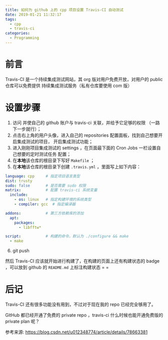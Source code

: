 ```yaml
---
title: 如何为 github 上的 cpp 项目设置 Travis-CI 自动测试
date: 2019-01-21 11:32:17
tags:
  - cpp
  - travis-ci
categories:
  - Programming
---
```


# 前言

Travis-CI 是一个持续集成测试网站，其 org 版对用户免费开放，对用户的 public 仓库可以免费提供 持续集成测试服务（私有仓库要使用 com 版）

# 设置步骤

1. 访问 [](https://travis-ci.org) 并使自己的 github 账户与 travis-ci 关联，并给予它足够的权限 （一路下一步就行）；
2. 点击右上角的用户头像，进入自己的 repositories 配置面板，找到自己想要开启集成测试的项目， 开启集成测试功能；
3. 进入刚刚项目集成测试的 settings ，在页面最下面的 Cron Jobs 一栏设置自己想要的定时测试任务 配置；
4. 在**本地**该仓库的根目录下写好 `Makefile` ；
5. 在**本地**该仓库的根目录下创建 `.travis.yml` ，里面写上如下内容：
```yml
language: cpp     # 指定项目语言类型
dist: trusty
sudo: false       # 是否需要 sudo 权限
matrix:           # 配置 travis-ci 系统变量
  include:
    - os: linux   # 指定构建环境的系统类型
    - compiler: gcc  # 指定编译器

addons:           # 第三方依赖库的添加
  apt:
    packages:
      - libfftw*

script:           # 构建的命令，默认为 ./configure && make
  - make
```
6. git push

然后 Travis-CI 应该就开始进行构建了，在构建的页面上还有构建状态的 badge ，可以放到 github 的 `README.md` 上标注构建状态 = =

# 后记

Travis-CI 还有很多功能没有用到，不过对于现在我的 repo 已经完全够用了。

GitHub 都已经开通了免费的 private repo ，travis-ci 什么时候也能开通免费版的 private plan 呢？


参考来源: https://blog.csdn.net/u012348774/article/details/78663381
